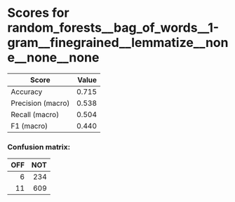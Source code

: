 # Scores for random_forests__bag_of_words__1-gram__finegrained__lemmatize__none__none__none
|      Score      |Value|
|-----------------|----:|
|Accuracy         |0.715|
|Precision (macro)|0.538|
|Recall (macro)   |0.504|
|F1 (macro)       |0.440|

### Confusion matrix:
|OFF|NOT|
|--:|--:|
|  6|234|
| 11|609|
